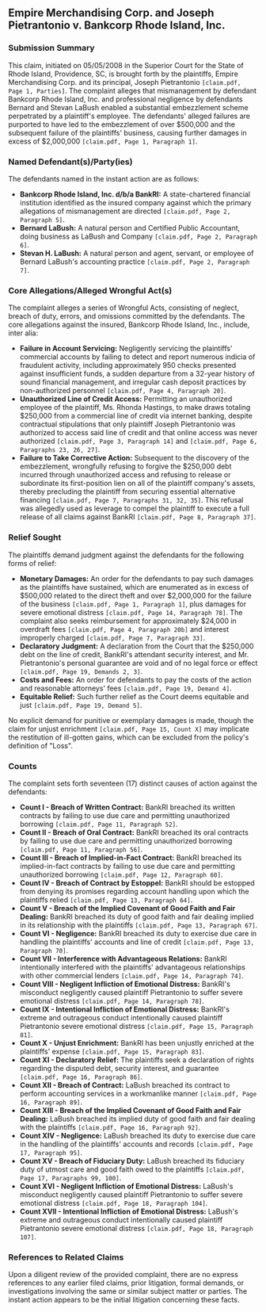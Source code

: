 ## Empire Merchandising Corp. and Joseph Pietrantonio v. Bankcorp Rhode Island, Inc.
### Submission Summary

This claim, initiated on 05/05/2008 in the Superior Court for the State of Rhode Island, Providence, SC, is brought forth by the plaintiffs, Empire Merchandising Corp. and its principal, Joseph Pietrantonio `[claim.pdf, Page 1, Parties]`. The complaint alleges that mismanagement by defendant Bankcorp Rhode Island, Inc. and professional negligence by defendants Bernard and Stevan LaBush enabled a substantial embezzlement scheme perpetrated by a plaintiff's employee. The defendants' alleged failures are purported to have led to the embezzlement of over $500,000 and the subsequent failure of the plaintiffs' business, causing further damages in excess of $2,000,000 `[claim.pdf, Page 1, Paragraph 1]`.

### Named Defendant(s)/Party(ies)

The defendants named in the instant action are as follows:

*   **Bankcorp Rhode Island, Inc. d/b/a BankRI:** A state-chartered financial institution identified as the insured company against which the primary allegations of mismanagement are directed `[claim.pdf, Page 2, Paragraph 5]`.
*   **Bernard LaBush:** A natural person and Certified Public Accountant, doing business as LaBush and Company `[claim.pdf, Page 2, Paragraph 6]`.
*   **Stevan H. LaBush:** A natural person and agent, servant, or employee of Bernard LaBush's accounting practice `[claim.pdf, Page 2, Paragraph 7]`.

### Core Allegations/Alleged Wrongful Act(s)

The complaint alleges a series of Wrongful Acts, consisting of neglect, breach of duty, errors, and omissions committed by the defendants. The core allegations against the insured, Bankcorp Rhode Island, Inc., include, inter alia:

*   **Failure in Account Servicing:** Negligently servicing the plaintiffs' commercial accounts by failing to detect and report numerous indicia of fraudulent activity, including approximately 950 checks presented against insufficient funds, a sudden departure from a 32-year history of sound financial management, and irregular cash deposit practices by non-authorized personnel `[claim.pdf, Page 4, Paragraph 20]`.
*   **Unauthorized Line of Credit Access:** Permitting an unauthorized employee of the plaintiff, Ms. Rhonda Hastings, to make draws totaling $250,000 from a commercial line of credit via internet banking, despite contractual stipulations that only plaintiff Joseph Pietrantonio was authorized to access said line of credit and that online access was never authorized `[claim.pdf, Page 3, Paragraph 14]` and `[claim.pdf, Page 6, Paragraphs 23, 26, 27]`.
*   **Failure to Take Corrective Action:** Subsequent to the discovery of the embezzlement, wrongfully refusing to forgive the $250,000 debt incurred through unauthorized access and refusing to release or subordinate its first-position lien on all of the plaintiff company's assets, thereby precluding the plaintiff from securing essential alternative financing `[claim.pdf, Page 7, Paragraphs 31, 32, 35]`. This refusal was allegedly used as leverage to compel the plaintiff to execute a full release of all claims against BankRI `[claim.pdf, Page 8, Paragraph 37]`.

### Relief Sought

The plaintiffs demand judgment against the defendants for the following forms of relief:

*   **Monetary Damages:** An order for the defendants to pay such damages as the plaintiffs have sustained, which are enumerated as in excess of $500,000 related to the direct theft and over $2,000,000 for the failure of the business `[claim.pdf, Page 1, Paragraph 1]`, plus damages for severe emotional distress `[claim.pdf, Page 14, Paragraph 78]`. The complaint also seeks reimbursement for approximately $24,000 in overdraft fees `[claim.pdf, Page 4, Paragraph 20b]` and interest improperly charged `[claim.pdf, Page 7, Paragraph 33]`.
*   **Declaratory Judgment:** A declaration from the Court that the $250,000 debt on the line of credit, BankRI's attendant security interest, and Mr. Pietrantonio's personal guarantee are void and of no legal force or effect `[claim.pdf, Page 19, Demands 2, 3]`.
*   **Costs and Fees:** An order for defendants to pay the costs of the action and reasonable attorneys' fees `[claim.pdf, Page 19, Demand 4]`.
*   **Equitable Relief:** Such further relief as the Court deems equitable and just `[claim.pdf, Page 19, Demand 5]`.

No explicit demand for punitive or exemplary damages is made, though the claim for unjust enrichment `[claim.pdf, Page 15, Count X]` may implicate the restitution of ill-gotten gains, which can be excluded from the policy's definition of "Loss".

### Counts

The complaint sets forth seventeen (17) distinct causes of action against the defendants:

*   **Count I - Breach of Written Contract:** BankRI breached its written contracts by failing to use due care and permitting unauthorized borrowing `[claim.pdf, Page 11, Paragraph 52]`.
*   **Count II - Breach of Oral Contract:** BankRI breached its oral contracts by failing to use due care and permitting unauthorized borrowing `[claim.pdf, Page 11, Paragraph 56]`.
*   **Count III - Breach of Implied-in-Fact Contract:** BankRI breached its implied-in-fact contracts by failing to use due care and permitting unauthorized borrowing `[claim.pdf, Page 12, Paragraph 60]`.
*   **Count IV - Breach of Contract by Estoppel:** BankRI should be estopped from denying its promises regarding account handling upon which the plaintiffs relied `[claim.pdf, Page 13, Paragraph 64]`.
*   **Count V - Breach of the Implied Covenant of Good Faith and Fair Dealing:** BankRI breached its duty of good faith and fair dealing implied in its relationship with the plaintiffs `[claim.pdf, Page 13, Paragraph 67]`.
*   **Count VI - Negligence:** BankRI breached its duty to exercise due care in handling the plaintiffs' accounts and line of credit `[claim.pdf, Page 13, Paragraph 70]`.
*   **Count VII - Interference with Advantageous Relations:** BankRI intentionally interfered with the plaintiffs' advantageous relationships with other commercial lenders `[claim.pdf, Page 14, Paragraph 74]`.
*   **Count VIII - Negligent Infliction of Emotional Distress:** BankRI's misconduct negligently caused plaintiff Pietrantonio to suffer severe emotional distress `[claim.pdf, Page 14, Paragraph 78]`.
*   **Count IX - Intentional Infliction of Emotional Distress:** BankRI's extreme and outrageous conduct intentionally caused plaintiff Pietrantonio severe emotional distress `[claim.pdf, Page 15, Paragraph 81]`.
*   **Count X - Unjust Enrichment:** BankRI has been unjustly enriched at the plaintiffs' expense `[claim.pdf, Page 15, Paragraph 83]`.
*   **Count XI - Declaratory Relief:** The plaintiffs seek a declaration of rights regarding the disputed debt, security interest, and guarantee `[claim.pdf, Page 16, Paragraph 86]`.
*   **Count XII - Breach of Contract:** LaBush breached its contract to perform accounting services in a workmanlike manner `[claim.pdf, Page 16, Paragraph 89]`.
*   **Count XIII - Breach of the Implied Covenant of Good Faith and Fair Dealing:** LaBush breached its implied duty of good faith and fair dealing with the plaintiffs `[claim.pdf, Page 16, Paragraph 92]`.
*   **Count XIV - Negligence:** LaBush breached its duty to exercise due care in the handling of the plaintiffs' accounts and records `[claim.pdf, Page 17, Paragraph 95]`.
*   **Count XV - Breach of Fiduciary Duty:** LaBush breached its fiduciary duty of utmost care and good faith owed to the plaintiffs `[claim.pdf, Page 17, Paragraphs 99, 100]`.
*   **Count XVI - Negligent Infliction of Emotional Distress:** LaBush's misconduct negligently caused plaintiff Pietrantonio to suffer severe emotional distress `[claim.pdf, Page 18, Paragraph 104]`.
*   **Count XVII - Intentional Infliction of Emotional Distress:** LaBush's extreme and outrageous conduct intentionally caused plaintiff Pietrantonio severe emotional distress `[claim.pdf, Page 18, Paragraph 107]`.

### References to Related Claims

Upon a diligent review of the provided complaint, there are no express references to any earlier filed claims, prior litigation, formal demands, or investigations involving the same or similar subject matter or parties. The instant action appears to be the initial litigation concerning these facts.
